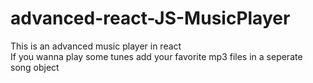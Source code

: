 # advanced-react-JS-MusicPlayer

This is an advanced music player in react <br>
If you wanna play some tunes add your favorite mp3 files in a seperate song object
